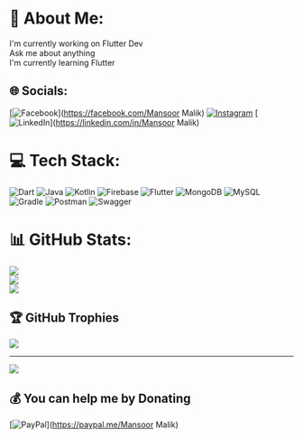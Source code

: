 # 💫 About Me:
I'm currently working on Flutter Dev<br>Ask me about anything<br>I'm currently learning Flutter


## 🌐 Socials:
[![Facebook](https://img.shields.io/badge/Facebook-%231877F2.svg?logo=Facebook&logoColor=white)](https://facebook.com/Mansoor Malik) [![Instagram](https://img.shields.io/badge/Instagram-%23E4405F.svg?logo=Instagram&logoColor=white)](https://instagram.com/yeahitxme_) [![LinkedIn](https://img.shields.io/badge/LinkedIn-%230077B5.svg?logo=linkedin&logoColor=white)](https://linkedin.com/in/Mansoor Malik) 

# 💻 Tech Stack:
![Dart](https://img.shields.io/badge/dart-%230175C2.svg?style=for-the-badge&logo=dart&logoColor=white) ![Java](https://img.shields.io/badge/java-%23ED8B00.svg?style=for-the-badge&logo=java&logoColor=white) ![Kotlin](https://img.shields.io/badge/kotlin-%230095D5.svg?style=for-the-badge&logo=kotlin&logoColor=white) ![Firebase](https://img.shields.io/badge/firebase-%23039BE5.svg?style=for-the-badge&logo=firebase) ![Flutter](https://img.shields.io/badge/Flutter-%2302569B.svg?style=for-the-badge&logo=Flutter&logoColor=white) ![MongoDB](https://img.shields.io/badge/MongoDB-%234ea94b.svg?style=for-the-badge&logo=mongodb&logoColor=white) ![MySQL](https://img.shields.io/badge/mysql-%2300f.svg?style=for-the-badge&logo=mysql&logoColor=white) ![Gradle](https://img.shields.io/badge/Gradle-02303A.svg?style=for-the-badge&logo=Gradle&logoColor=white) ![Postman](https://img.shields.io/badge/Postman-FF6C37?style=for-the-badge&logo=postman&logoColor=white) ![Swagger](https://img.shields.io/badge/-Swagger-%23Clojure?style=for-the-badge&logo=swagger&logoColor=white)
# 📊 GitHub Stats:
![](https://github-readme-stats.vercel.app/api?username=DevMansoor&theme=dark&hide_border=false&include_all_commits=true&count_private=true)<br/>
![](https://github-readme-streak-stats.herokuapp.com/?user=DevMansoor&theme=dark&hide_border=false)<br/>
![](https://github-readme-stats.vercel.app/api/top-langs/?username=DevMansoor&theme=dark&hide_border=false&include_all_commits=true&count_private=true&layout=compact)

## 🏆 GitHub Trophies
![](https://github-profile-trophy.vercel.app/?username=DevMansoor&theme=radical&no-frame=false&no-bg=true&margin-w=4)

---
[![](https://visitcount.itsvg.in/api?id=DevMansoor&icon=0&color=0)](https://visitcount.itsvg.in)

  ## 💰 You can help me by Donating
  [![PayPal](https://img.shields.io/badge/PayPal-00457C?style=for-the-badge&logo=paypal&logoColor=white)](https://paypal.me/Mansoor Malik) 
  
